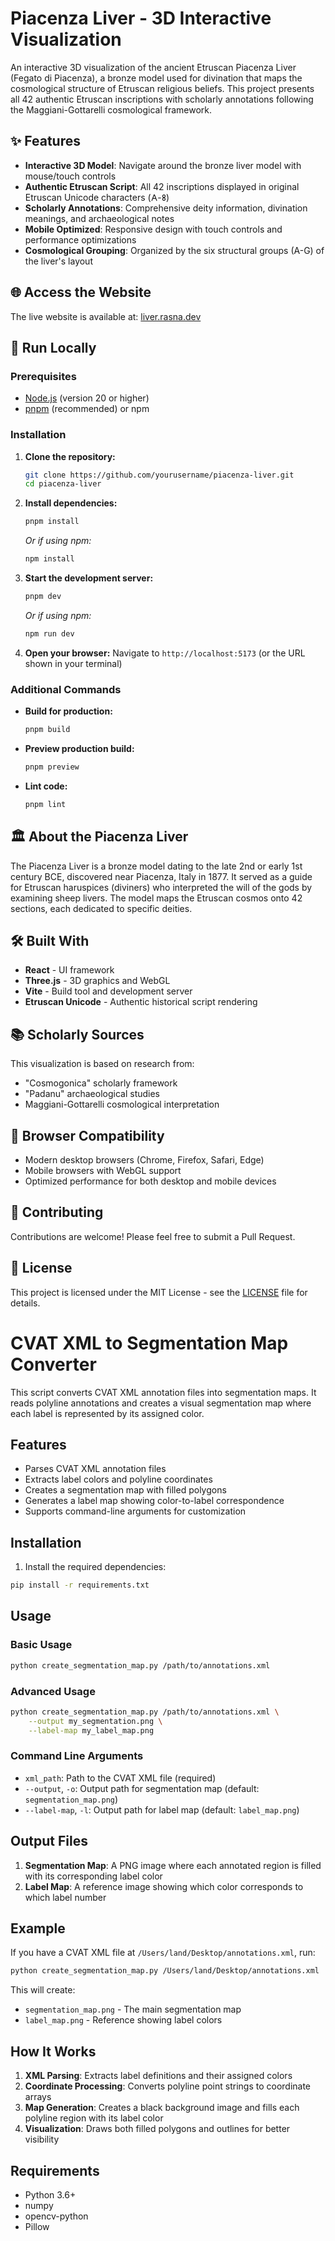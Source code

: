 # Piacenza Liver - 3D Interactive Visualization

An interactive 3D visualization of the ancient Etruscan Piacenza Liver (Fegato di Piacenza), a bronze model used for divination that maps the cosmological structure of Etruscan religious beliefs. This project presents all 42 authentic Etruscan inscriptions with scholarly annotations following the Maggiani-Gottarelli cosmological framework.

## ✨ Features

- **Interactive 3D Model**: Navigate around the bronze liver model with mouse/touch controls
- **Authentic Etruscan Script**: All 42 inscriptions displayed in original Etruscan Unicode characters (𐌀-𐌚)
- **Scholarly Annotations**: Comprehensive deity information, divination meanings, and archaeological notes
- **Mobile Optimized**: Responsive design with touch controls and performance optimizations
- **Cosmological Grouping**: Organized by the six structural groups (A-G) of the liver's layout

## 🌐 Access the Website

The live website is available at: [liver.rasna.dev](https://liver.rasna.dev)

## 🚀 Run Locally

### Prerequisites

- [Node.js](https://nodejs.org/) (version 20 or higher)
- [pnpm](https://pnpm.io/) (recommended) or npm

### Installation

1. **Clone the repository:**
   ```bash
   git clone https://github.com/yourusername/piacenza-liver.git
   cd piacenza-liver
   ```

2. **Install dependencies:**
   ```bash
   pnpm install
   ```
   *Or if using npm:*
   ```bash
   npm install
   ```

3. **Start the development server:**
   ```bash
   pnpm dev
   ```
   *Or if using npm:*
   ```bash
   npm run dev
   ```

4. **Open your browser:**
   Navigate to `http://localhost:5173` (or the URL shown in your terminal)

### Additional Commands

- **Build for production:**
  ```bash
  pnpm build
  ```

- **Preview production build:**
  ```bash
  pnpm preview
  ```

- **Lint code:**
  ```bash
  pnpm lint
  ```

## 🏛️ About the Piacenza Liver

The Piacenza Liver is a bronze model dating to the late 2nd or early 1st century BCE, discovered near Piacenza, Italy in 1877. It served as a guide for Etruscan haruspices (diviners) who interpreted the will of the gods by examining sheep livers. The model maps the Etruscan cosmos onto 42 sections, each dedicated to specific deities.

## 🛠️ Built With

- **React** - UI framework
- **Three.js** - 3D graphics and WebGL
- **Vite** - Build tool and development server
- **Etruscan Unicode** - Authentic historical script rendering

## 📚 Scholarly Sources

This visualization is based on research from:
- "Cosmogonica" scholarly framework
- "Padanu" archaeological studies
- Maggiani-Gottarelli cosmological interpretation

## 📱 Browser Compatibility

- Modern desktop browsers (Chrome, Firefox, Safari, Edge)
- Mobile browsers with WebGL support
- Optimized performance for both desktop and mobile devices

## 🤝 Contributing

Contributions are welcome! Please feel free to submit a Pull Request.

## 📄 License

This project is licensed under the MIT License - see the [LICENSE](LICENSE) file for details.

# CVAT XML to Segmentation Map Converter

This script converts CVAT XML annotation files into segmentation maps. It reads polyline annotations and creates a visual segmentation map where each label is represented by its assigned color.

## Features

- Parses CVAT XML annotation files
- Extracts label colors and polyline coordinates
- Creates a segmentation map with filled polygons
- Generates a label map showing color-to-label correspondence
- Supports command-line arguments for customization

## Installation

1. Install the required dependencies:
```bash
pip install -r requirements.txt
```

## Usage

### Basic Usage
```bash
python create_segmentation_map.py /path/to/annotations.xml
```

### Advanced Usage
```bash
python create_segmentation_map.py /path/to/annotations.xml \
    --output my_segmentation.png \
    --label-map my_label_map.png
```

### Command Line Arguments

- `xml_path`: Path to the CVAT XML file (required)
- `--output`, `-o`: Output path for segmentation map (default: `segmentation_map.png`)
- `--label-map`, `-l`: Output path for label map (default: `label_map.png`)

## Output Files

1. **Segmentation Map**: A PNG image where each annotated region is filled with its corresponding label color
2. **Label Map**: A reference image showing which color corresponds to which label number

## Example

If you have a CVAT XML file at `/Users/land/Desktop/annotations.xml`, run:

```bash
python create_segmentation_map.py /Users/land/Desktop/annotations.xml
```

This will create:
- `segmentation_map.png` - The main segmentation map
- `label_map.png` - Reference showing label colors

## How It Works

1. **XML Parsing**: Extracts label definitions and their assigned colors
2. **Coordinate Processing**: Converts polyline point strings to coordinate arrays
3. **Map Generation**: Creates a black background image and fills each polyline region with its label color
4. **Visualization**: Draws both filled polygons and outlines for better visibility

## Requirements

- Python 3.6+
- numpy
- opencv-python
- Pillow
